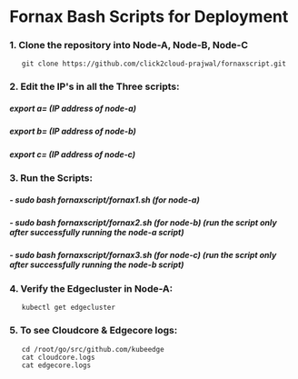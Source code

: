 # Fornax Bash Scripts for Deployment

### 1. Clone the repository into Node-A, Node-B, Node-C
       git clone https://github.com/click2cloud-prajwal/fornaxscript.git

### 2. Edit the IP's in all the Three scripts:
#####   export a= (IP address of node-a)
#####   export b= (IP address of node-b)
#####   export c= (IP address of node-c)

### 3. Run the Scripts:
#####  - sudo bash fornaxscript/fornax1.sh (for node-a)
#####  - sudo bash fornaxscript/fornax2.sh (for node-b) (run the script only after successfully running the node-a script)
#####  - sudo bash fornaxscript/fornax3.sh (for node-c) (run the script only after successfully running the node-b script)
  
### 4. Verify the Edgecluster in Node-A:
       kubectl get edgecluster
### 5. To see Cloudcore & Edgecore logs:
       cd /root/go/src/github.com/kubeedge
       cat cloudcore.logs
       cat edgecore.logs
